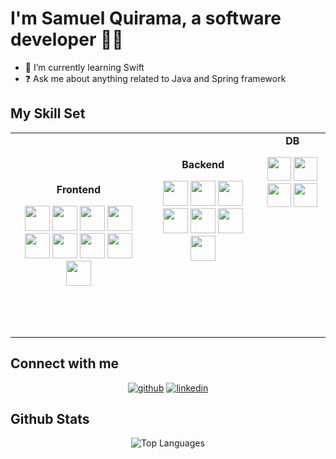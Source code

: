 # I'm Samuel Quirama, a software developer 👨‍💻

- 🌱 I’m currently learning Swift  
- ❓ Ask me about anything related to Java and Spring framework

## My Skill Set

<div align="center">

<table>
  <tr>
    <td align="center"><b>Frontend</b><br>
      <p></p>
      <a href="https://reactjs.org/"><img src="https://profilinator.rishav.dev/skills-assets/react-original-wordmark.svg" height="40" /></a>
      <a href="https://getbootstrap.com/docs/3.4/javascript/"><img src="https://profilinator.rishav.dev/skills-assets/bootstrap-plain.svg" height="40" /></a>
      <a href="https://www.w3schools.com/css/"><img src="https://profilinator.rishav.dev/skills-assets/css3-original-wordmark.svg" height="40" /></a>
      <a href="https://en.wikipedia.org/wiki/HTML5"><img src="https://profilinator.rishav.dev/skills-assets/html5-original-wordmark.svg" height="40" /></a>
      <a href="https://www.javascript.com/"><img src="https://profilinator.rishav.dev/skills-assets/javascript-original.svg" height="40" /></a>
      <a href="https://www.typescriptlang.org/"><img src="https://profilinator.rishav.dev/skills-assets/typescript-original.svg" height="40" /></a>
      <a href="https://www.tailwindcss.com/"><img src="https://profilinator.rishav.dev/skills-assets/tailwindcss.svg" height="40" /></a>
      <a href="https://angular.io/"><img src="https://profilinator.rishav.dev/skills-assets/angularjs-original.svg" height="40" /></a>
      <a href="https://vuejs.org/"><img src="https://profilinator.rishav.dev/skills-assets/vuejs-original-wordmark.svg" height="40" /></a>
    </td>
    <td align="center"><b>Backend</b><br>
      <p></p>
      <a href="https://www.java.com/"><img src="https://profilinator.rishav.dev/skills-assets/java-original-wordmark.svg" height="40" /></a>
      <a href="https://docs.spring.io/spring-framework/docs/3.0.x/reference/expressions.html"><img src="https://profilinator.rishav.dev/skills-assets/springio-icon.svg" height="40" /></a>
      <a href="https://www.javascript.com/"><img src="https://profilinator.rishav.dev/skills-assets/javascript-original.svg" height="40" /></a>
      <a href="https://expressjs.com/"><img src="https://profilinator.rishav.dev/skills-assets/express-original-wordmark.svg" height="40" /></a>
      <a href="https://www.typescriptlang.org/"><img src="https://profilinator.rishav.dev/skills-assets/typescript-original.svg" height="40" /></a>
      <a href="https://nodejs.org/"><img src="https://profilinator.rishav.dev/skills-assets/nodejs-original-wordmark.svg" height="40" /></a>
      <a href="https://www.php.net/"><img src="https://profilinator.rishav.dev/skills-assets/php-original.svg" height="40" /></a>
      <br><br><br><br><br>
    </td>
    <td align="center"><b>DB</b><br>
      <p></p>
      <a href="https://www.postgresql.org/"><img src="https://profilinator.rishav.dev/skills-assets/postgresql-original-wordmark.svg" height="38" /></a>
      <a href="https://www.oracle.com/in/index.html"><img src="https://profilinator.rishav.dev/skills-assets/oracle-original.svg" height="38" /></a>
      <a href="https://www.mysql.com/"><img src="https://profilinator.rishav.dev/skills-assets/mysql-original-wordmark.svg" height="38" /></a>
      <a href="https://mariadb.org/"><img src="https://profilinator.rishav.dev/skills-assets/mariadb.png" height="38" /></a>
      <br><br><br><br><br><br><br><br><br><br><br>
    </td>
  </tr>
</table>

</div>

## Connect with me

<div align="center">

[![github](https://img.shields.io/badge/github-%2324292e.svg?&style=for-the-badge&logo=github&logoColor=white)](https://github.com/kira0722)
[![linkedin](https://img.shields.io/badge/linkedin-%231E77B5.svg?&style=for-the-badge&logo=linkedin&logoColor=white)](https://www.linkedin.com/in/samuel-quirama-494745288)

</div>

## Github Stats

<div align="center">

![Top Languages](https://github-readme-stats.vercel.app/api/top-langs/?username=kira0722&hide_border=true&layout=compact)

</div>
